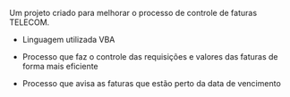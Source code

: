 Um projeto criado para melhorar o processo de controle de faturas TELECOM.

- Linguagem utilizada VBA

- Processo que faz o controle das requisições e valores das faturas de forma mais eficiente

- Processo que avisa as faturas que estão perto da data de vencimento
